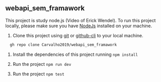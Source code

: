 ## webapi_sem_framawork

This project is study node.js (Video of Erick Wendel). To run this project locally, please make sure you have [NodeJs](https://nodejs.org/en/) installed on your machine.

1. Clone this project using [git](https://git-scm.com/) or [github-cli](https://cli.github.com/) to your local machine.

```bash
  gh repo clone Carvalho2019/webapi_sem_framawork
```
1. Install the dependencies of this project running `npm install`

1. Run the project `npm run dev`
2. Run the project `npm test`

